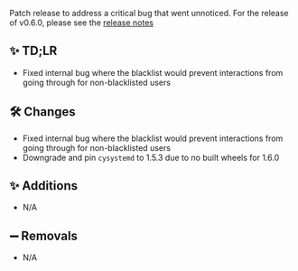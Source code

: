 Patch release to address a critical bug that went unnoticed. 
For the release of v0.6.0, please see the [release notes](https://github.com/No767/Catherine-Chan/releases/tag/v0.6.0)

## ✨ TD;LR

- Fixed internal bug where the blacklist would prevent interactions from going through for non-blacklisted users

## 🛠️ Changes

- Fixed internal bug where the blacklist would prevent interactions from going through for non-blacklisted users
- Downgrade and pin `cysystemd` to 1.5.3 due to no built wheels for 1.6.0

## ✨ Additions

- N/A

## ➖ Removals

- N/A